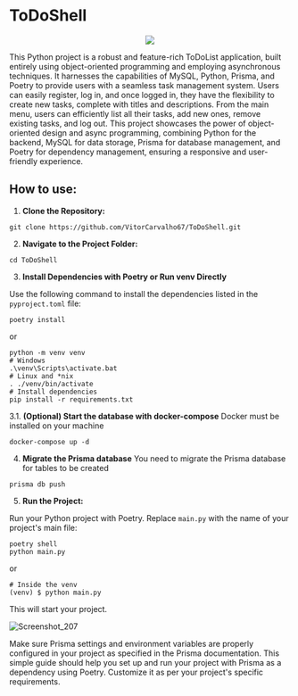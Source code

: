 # ToDoShell

<div align="center">
  <img src="https://github.com/VitorCarvalho67/ToDoShell/assets/102667323/e2bf9cc2-4ded-40cf-9f7d-3676cf15de60" />
</div>

This Python project is a robust and feature-rich ToDoList application, built entirely using object-oriented programming and employing asynchronous techniques. It harnesses the capabilities of MySQL, Python, Prisma, and Poetry to provide users with a seamless task management system. Users can easily register, log in, and once logged in, they have the flexibility to create new tasks, complete with titles and descriptions. From the main menu, users can efficiently list all their tasks, add new ones, remove existing tasks, and log out. This project showcases the power of object-oriented design and async programming, combining Python for the backend, MySQL for data storage, Prisma for database management, and Poetry for dependency management, ensuring a responsive and user-friendly experience.

## How to use:

1. **Clone the Repository:**

```
git clone https://github.com/VitorCarvalho67/ToDoShell.git
```

2. **Navigate to the Project Folder:**

```
cd ToDoShell
```

3. **Install Dependencies with Poetry or Run venv Directly**

Use the following command to install the dependencies listed in the `pyproject.toml` file:

```
poetry install
```

or

```
python -m venv venv
# Windows
.\venv\Scripts\activate.bat
# Linux and *nix
. ./venv/bin/activate
# Install dependencies
pip install -r requirements.txt
```

3.1. **(Optional) Start the database with docker-compose**
Docker must be installed on your machine

```
docker-compose up -d
```

4. **Migrate the Prisma database**
You need to migrate the Prisma database for tables to be created

```
prisma db push
```

5. **Run the Project:**

Run your Python project with Poetry. Replace `main.py` with the name of your project's main file:

```
poetry shell
python main.py
```

or

```
# Inside the venv
(venv) $ python main.py
```

This will start your project.

![Screenshot_207](https://github.com/VitorCarvalho67/ToDoShell/assets/102667323/bed71059-e10a-40bc-8214-4f4f356d25c0)

Make sure Prisma settings and environment variables are properly configured in your project as specified in the Prisma documentation. This simple guide should help you set up and run your project with Prisma as a dependency using Poetry. Customize it as per your project's specific requirements.
